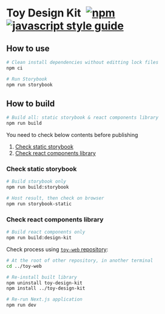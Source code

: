 # Toy Design Kit &nbsp;[![npm][npm-image]][npm-url] [![javascript style guide][standard-image]][standard-url]

[npm-image]: https://img.shields.io/npm/v/toy-design-kit.svg
[npm-url]: https://npmjs.org/package/toy-design-kit

[standard-image]: https://img.shields.io/badge/code_style-standard-brightgreen.svg
[standard-url]: https://standardjs.com

## How to use

```bash
# Clean install dependencies without editting lock files
npm ci

# Run Storybook
npm run storybook
```

## How to build

```bash
# Build all: static storybook & react components library
npm run build
```

You need to check below contents before publishing

1. [Check static storybook](https://github.com/dev-chloe/toy-design-kit#check-static-storybook)
2. [Check react components library](https://github.com/dev-chloe/toy-design-kit#check-react-components-library)

### Check static storybook

```bash
# Build storybook only
npm run build:storybook

# Host result, then check on browser
npm run storybook-static
```

### Check react components library

```bash
# Build react components only
npm run build:design-kit
```

Check process using [`toy-web` repository](https://github.com/dev-chloe/toy-web):

```bash
# At the root of other repository, in another terminal
cd ../toy-web

# Re-install built library
npm uninstall toy-design-kit
npm install ../toy-design-kit

# Re-run Next.js application
npm run dev
```
